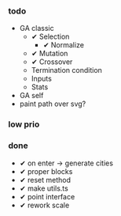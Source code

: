 ### todo

- GA classic
  - ✔ Selection
    - ✔ Normalize
  - ✔ Mutation
  - ✔ Crossover
  - Termination condition
  - Inputs
  - Stats
- GA self
- paint path over svg?

### low prio

### done

- ✔ on enter -> generate cities
- ✔ proper blocks
- ✔ reset method
- ✔ make utils.ts
- ✔ point interface
- ✔ rework scale
